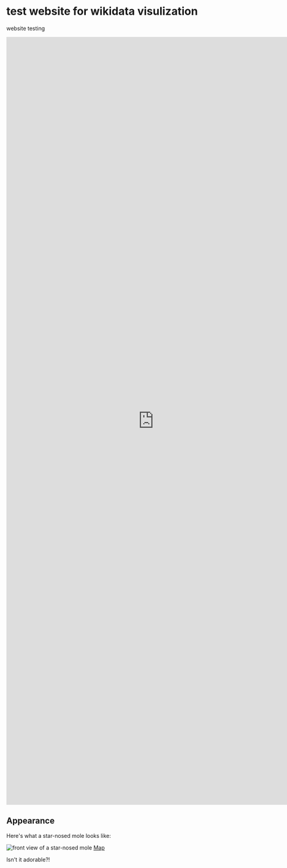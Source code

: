 # test website for wikidata visulization

website testing
<iframe style="width:80vw; height:50vh;" scrolling="yes" frameborder="0" src="https://tinyurl.com/ywf87bj4"></iframe>


## Appearance

Here's what a star-nosed mole looks like:

![front view of a star-nosed mole](https://upload.wikimedia.org/wikipedia/commons/e/ef/Condylura.jpg)
[Map](/website/maps/)

Isn't it adorable?!

#